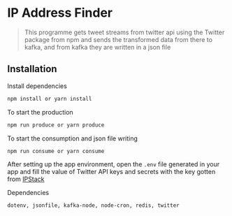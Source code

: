 # IP Address Finder
> This programme gets tweet streams from twitter api using the Twitter package from npm and sends the transformed data from there to kafka, and from kafka they are written in a json file

## Installation
Install dependencies
```bash
npm install or yarn install
```
To start the production
```bash
npm run produce or yarn produce
```

To start the consumption and json file writing
```bash
npm run consume or yarn consume
```

After setting up the app environment, open the `.env` file generated in 
your app and fill the value of Twitter API keys and secrets with the key gotten from [IPStack](http://api.ipstack.com)

Dependencies
```bash
dotenv, jsonfile, kafka-node, node-cron, redis, twitter
```

